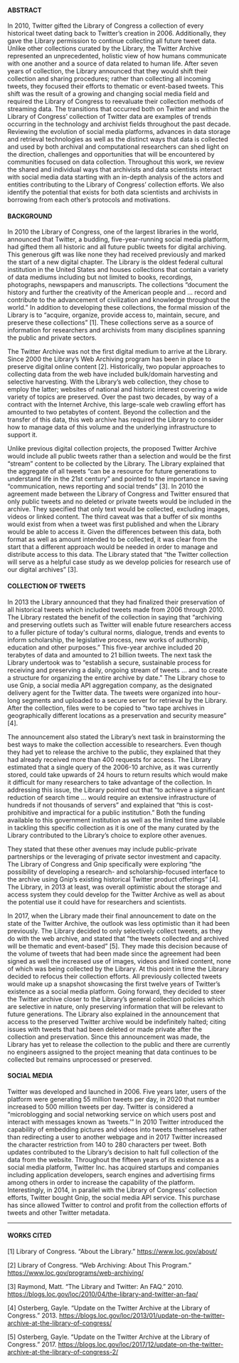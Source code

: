 #### ABSTRACT

In 2010, Twitter gifted the Library of Congress a collection of every historical tweet dating back to Twitter’s creation in 2006. Additionally, they gave the Library permission to continue collecting all future tweet data. Unlike other collections curated by the Library, the Twitter Archive represented an unprecedented, holistic view of how humans communicate with one another and a source of data related to human life. After seven years of collection, the Library announced that they would shift their collection and sharing procedures; rather than collecting all incoming tweets, they focused their efforts to thematic or event-based tweets. This shift was the result of a growing and changing social media field and required the Library of Congress to reevaluate their collection methods of streaming data. The transitions that occurred both on Twitter and within the Library of Congress’ collection of Twitter data are examples of trends occurring in the technology and archivist fields throughout the past decade. Reviewing the evolution of social media platforms, advances in data storage and retrieval technologies as well as the distinct ways that data is collected and used by both archival and computational researchers can shed light on the direction, challenges and opportunities that will be encountered by communities focused on data collection. Throughout this work, we review the shared and individual ways that archivists and data scientists interact with social media data starting with an in-depth analysis of the actors and entities contributing to the Library of Congress’ collection efforts. We also identify the potential that exists for both data scientists and archivists in borrowing from each other’s protocols and motivations.


#### BACKGROUND 

In 2010 the Library of Congress, one of the largest libraries in the world, announced that Twitter, a budding, five-year-running social media platform, had gifted them all historic and all future public tweets for digital archiving. This generous gift was like none they had received previously and marked the start of a new digital chapter. The Library is the oldest federal cultural institution in the United States and houses collections that contain a variety of data mediums including but not limited to books, recordings, photographs, newspapers and manuscripts. The collections “document the history and further the creativity of the American people and … record and contribute to the advancement of civilization and knowledge throughout the world.” In addition to developing these collections, the formal mission of the Library is to “acquire, organize, provide access to, maintain, secure, and preserve these collections” [1]. These collections serve as a source of information for researchers and archivists from many disciplines spanning the public and private sectors. 

The Twitter Archive was not the first digital medium to arrive at the Library. Since 2000 the Library’s Web Archiving program has been in place to preserve digital online content [2]. Historically, two popular approaches to collecting data from the web have included bulk/domain harvesting and selective harvesting. With the Library’s web collection, they chose to employ the latter; websites of national and historic interest covering a wide variety of topics are preserved. Over the past two decades, by way of a contract with the Internet Archive, this large-scale web crawling effort has amounted to two petabytes of content. Beyond the collection and the transfer of this data, this web archive has required the Library to consider how to manage data of this volume and the underlying infrastructure to support it. 

Unlike previous digital collection projects, the proposed Twitter Archive would include all public tweets rather than a selection and would be the first “stream” content to be collected by the Library. The Library explained that the aggregate of all tweets “can be a resource for future generations to understand life in the 21st century” and pointed to the importance in saving “communication, news reporting and social trends” [3]. In 2010 the agreement made between the Library of Congress and Twitter ensured that only public tweets and no deleted or private tweets would be included in the archive. They specified that only text would be collected, excluding images, videos or linked content. The third caveat was that a buffer of six months would exist from when a tweet was first published and when the Library would be able to access it. Given the differences between this data, both format as well as amount intended to be collected, it was clear from the start that a different approach would be needed in order to manage and distribute access to this data. The Library stated that “the Twitter collection will serve as a helpful case study as we develop policies for research use of our digital archives” [3]. 


#### COLLECTION OF TWEETS

In 2013 the Library announced that they had finalized their preservation of all historical tweets which included tweets made from 2006 through 2010. The Library restated the benefit of the collection in saying that “archiving and preserving outlets such as Twitter will enable future researchers access to a fuller picture of today's cultural norms, dialogue, trends and events to inform scholarship, the legislative process, new works of authorship, education and other purposes.” This five-year archive included 20 terabytes of data and amounted to 21 billion tweets. The next task the Library undertook was to “establish a secure, sustainable process for receiving and preserving a daily, ongoing stream of tweets … and to create a structure for organizing the entire archive by date.” The Library chose to use Gnip, a social media API aggregation company, as the designated delivery agent for the Twitter data. The tweets were organized into hour-long segments and uploaded to a secure server for retrieval by the Library. After the collection, files were to be copied to “two tape archives in geographically different locations as a preservation and security measure” [4].  

The announcement also stated the Library’s next task in brainstorming the best ways to make the collection accessible to researchers. Even though they had yet to release the archive to the public, they explained that they had already received more than 400 requests for access. The Library estimated that a single query of the 2006-10 archive, as it was currently stored, could take upwards of 24 hours to return results which would make it difficult for many researchers to take advantage of the collection. In addressing this issue, the Library pointed out that “to achieve a significant reduction of search time … would require an extensive infrastructure of hundreds if not thousands of servers” and explained that “this is cost-prohibitive and impractical for a public institution.” Both the funding available to this government institution as well as the limited time available in tackling this specific collection as it is one of the many curated by the Library contributed to the Library’s choice to explore other avenues. 

They stated that these other avenues may include public-private partnerships or the leveraging of private sector investment and capacity. The Library of Congress and Gnip specifically were exploring “the possibility of developing a research- and scholarship-focused interface to the archive using Gnip’s existing historical Twitter product offerings” [4]. The Library, in 2013 at least, was overall optimistic about the storage and access system they could develop for the Twitter Archive as well as about the potential use it could have for researchers and scientists.

In 2017, when the Library made their final announcement to date on the state of the Twitter Archive, the outlook was less optimistic than it had been previously. The Library decided to only selectively collect tweets, as they do with the web archive, and stated that “the tweets collected and archived will be thematic and event-based” [5]. They made this decision because of the volume of tweets that had been made since the agreement had been signed as well the increased use of images, videos and linked content, none of which was being collected by the Library. At this point in time the Library decided to refocus their collection efforts. All previously collected tweets would make up a snapshot showcasing the first twelve years of Twitter’s existence as a social media platform. Going forward, they decided to steer the Twitter archive closer to the Library’s general collection policies which are selective in nature, only preserving information that will be relevant to future generations. The Library also explained in the announcement that access to the preserved Twitter archive would be indefinitely halted; citing issues with tweets that had been deleted or made private after the collection and preservation. Since this announcement was made, the Library has yet to release the collection to the public and there are currently no engineers assigned to the project meaning that data continues to be collected but remains unprocessed or preserved. 


#### SOCIAL MEDIA

Twitter was developed and launched in 2006. Five years later, users of the platform were generating 55 million tweets per day, in 2020 that number increased to 500 million tweets per day. Twitter is considered a “microblogging and social networking service on which users post and interact with messages known as ‘tweets.’” In 2010 Twitter introduced the capability of embedding pictures and videos into tweets themselves rather than redirecting a user to another webpage and in 2017 Twitter increased the character restriction from 140 to 280 characters per tweet. Both updates contributed to the Library’s decision to halt full collection of the data from the website. Throughout the fifteen years of its existence as a social media platform, Twitter Inc. has acquired startups and companies including application developers, search engines and advertising firms among others in order to increase the capability of the platform. Interestingly, in 2014, in parallel with the Library of Congress’ collection efforts, Twitter bought Gnip, the social media API service. This purchase has since allowed Twitter to control and profit from the collection efforts of tweets and other Twitter metadata. 


---

#### WORKS CITED
[1] Library of Congress. “About the Library.” https://www.loc.gov/about/

[2] Library of Congress. “Web Archiving: About This Program.” https://www.loc.gov/programs/web-archiving/

[3] Raymond, Matt. “The Library and Twitter: An FAQ.” 2010. https://blogs.loc.gov/loc/2010/04/the-library-and-twitter-an-faq/

[4] Osterberg, Gayle. “Update on the Twitter Archive at the Library of Congress.” 2013. https://blogs.loc.gov/loc/2013/01/update-on-the-twitter-archive-at-the-library-of-congress/

[5] Osterberg, Gayle. “Update on the Twitter Archive at the Library of Congress.” 2017. https://blogs.loc.gov/loc/2017/12/update-on-the-twitter-archive-at-the-library-of-congress-2/



